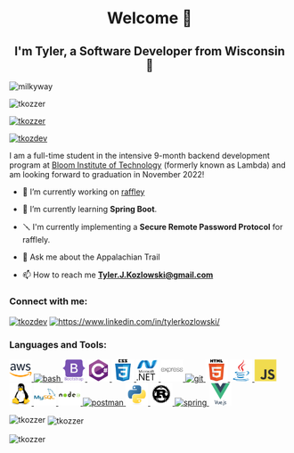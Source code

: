 <h1 align="center">Welcome 👋</h1>
<h2 align="center">I'm Tyler, a Software Developer from Wisconsin 🧀 </h2> 

![milkyway](https://user-images.githubusercontent.com/51497123/195724687-5a36576b-a753-4874-845f-95925d367104.jpeg)

<p align="left"> <img src="https://komarev.com/ghpvc/?username=tkozzer&label=Profile%20views&color=0e75b6&style=flat" alt="tkozzer" /> </p>

<p align="left"> <a href="https://github.com/ryo-ma/github-profile-trophy"><img src="https://github-profile-trophy.vercel.app/?username=tkozzer&theme=chalk" alt="tkozzer" /></a> </p>

<p align="left"> <a href="https://twitter.com/tkozdev" target="blank"><img src="https://img.shields.io/twitter/follow/tkozdev?logo=twitter&style=for-the-badge" alt="tkozdev" /></a> </p>

I am a full-time student in the intensive 9-month backend development program at [Bloom Institute of Technology]([www.bloomtech.com/](https://www.bloomtech.com/courses/backend-development)) (formerly known as Lambda) and am looking forward to graduation in November 2022! 

- 🔭 I’m currently working on [raffley](https://github.com/tkozzer/rafflely)

- 🌱 I’m currently learning **Spring Boot**.

- 🪛 I'm currently implementing a **Secure Remote Password Protocol** for rafflely.

- 💬 Ask me about the Appalachian Trail

- 📫 How to reach me **Tyler.J.Kozlowski@gmail.com**

<h3 align="left">Connect with me:</h3>
<p align="left">
<a href="https://twitter.com/tkozdev" target="blank"><img align="center" src="https://raw.githubusercontent.com/rahuldkjain/github-profile-readme-generator/master/src/images/icons/Social/twitter.svg" alt="tkozdev" height="30" width="40" /></a>
<a href="https://linkedin.com/in/https://www.linkedin.com/in/tylerkozlowski/" target="blank"><img align="center" src="https://raw.githubusercontent.com/rahuldkjain/github-profile-readme-generator/master/src/images/icons/Social/linked-in-alt.svg" alt="https://www.linkedin.com/in/tylerkozlowski/" height="30" width="40" /></a>
</p>

<h3 align="left">Languages and Tools:</h3>
<p align="left"> <a href="https://aws.amazon.com" target="_blank" rel="noreferrer"> <img src="https://raw.githubusercontent.com/devicons/devicon/master/icons/amazonwebservices/amazonwebservices-original-wordmark.svg" alt="aws" width="40" height="40"/> </a> <a href="https://www.gnu.org/software/bash/" target="_blank" rel="noreferrer"> <img src="https://www.vectorlogo.zone/logos/gnu_bash/gnu_bash-icon.svg" alt="bash" width="40" height="40"/> </a> <a href="https://getbootstrap.com" target="_blank" rel="noreferrer"> <img src="https://raw.githubusercontent.com/devicons/devicon/master/icons/bootstrap/bootstrap-plain-wordmark.svg" alt="bootstrap" width="40" height="40"/> </a> <a href="https://www.w3schools.com/cs/" target="_blank" rel="noreferrer"> <img src="https://raw.githubusercontent.com/devicons/devicon/master/icons/csharp/csharp-original.svg" alt="csharp" width="40" height="40"/> </a> <a href="https://www.w3schools.com/css/" target="_blank" rel="noreferrer"> <img src="https://raw.githubusercontent.com/devicons/devicon/master/icons/css3/css3-original-wordmark.svg" alt="css3" width="40" height="40"/> </a> <a href="https://dotnet.microsoft.com/" target="_blank" rel="noreferrer"> <img src="https://raw.githubusercontent.com/devicons/devicon/master/icons/dot-net/dot-net-original-wordmark.svg" alt="dotnet" width="40" height="40"/> </a> <a href="https://expressjs.com" target="_blank" rel="noreferrer"> <img src="https://raw.githubusercontent.com/devicons/devicon/master/icons/express/express-original-wordmark.svg" alt="express" width="40" height="40"/> </a> <a href="https://git-scm.com/" target="_blank" rel="noreferrer"> <img src="https://www.vectorlogo.zone/logos/git-scm/git-scm-icon.svg" alt="git" width="40" height="40"/> </a> <a href="https://www.w3.org/html/" target="_blank" rel="noreferrer"> <img src="https://raw.githubusercontent.com/devicons/devicon/master/icons/html5/html5-original-wordmark.svg" alt="html5" width="40" height="40"/> </a> <a href="https://www.java.com" target="_blank" rel="noreferrer"> <img src="https://raw.githubusercontent.com/devicons/devicon/master/icons/java/java-original.svg" alt="java" width="40" height="40"/> </a> <a href="https://developer.mozilla.org/en-US/docs/Web/JavaScript" target="_blank" rel="noreferrer"> <img src="https://raw.githubusercontent.com/devicons/devicon/master/icons/javascript/javascript-original.svg" alt="javascript" width="40" height="40"/> </a> <a href="https://www.linux.org/" target="_blank" rel="noreferrer"> <img src="https://raw.githubusercontent.com/devicons/devicon/master/icons/linux/linux-original.svg" alt="linux" width="40" height="40"/> </a> <a href="https://www.mysql.com/" target="_blank" rel="noreferrer"> <img src="https://raw.githubusercontent.com/devicons/devicon/master/icons/mysql/mysql-original-wordmark.svg" alt="mysql" width="40" height="40"/> </a> <a href="https://nodejs.org" target="_blank" rel="noreferrer"> <img src="https://raw.githubusercontent.com/devicons/devicon/master/icons/nodejs/nodejs-original-wordmark.svg" alt="nodejs" width="40" height="40"/> </a> <a href="https://postman.com" target="_blank" rel="noreferrer"> <img src="https://www.vectorlogo.zone/logos/getpostman/getpostman-icon.svg" alt="postman" width="40" height="40"/> </a> <a href="https://www.python.org" target="_blank" rel="noreferrer"> <img src="https://raw.githubusercontent.com/devicons/devicon/master/icons/python/python-original.svg" alt="python" width="40" height="40"/> </a> <a href="https://www.rust-lang.org" target="_blank" rel="noreferrer"> <img src="https://raw.githubusercontent.com/devicons/devicon/master/icons/rust/rust-plain.svg" alt="rust" width="40" height="40"/> </a> <a href="https://spring.io/" target="_blank" rel="noreferrer"> <img src="https://www.vectorlogo.zone/logos/springio/springio-icon.svg" alt="spring" width="40" height="40"/> </a> <a href="https://vuejs.org/" target="_blank" rel="noreferrer"> <img src="https://raw.githubusercontent.com/devicons/devicon/master/icons/vuejs/vuejs-original-wordmark.svg" alt="vuejs" width="40" height="40"/> </a> </p>

<p><img align="left" src="https://github-readme-stats.vercel.app/api/top-langs?username=tkozzer&show_icons=true&locale=en&layout=compact" alt="tkozzer" /></p>

<p>&nbsp;<img align="center" src="https://github-readme-stats.vercel.app/api?username=tkozzer&show_icons=true&locale=en" alt="tkozzer" /></p>

<p><img align="center" src="https://github-readme-streak-stats.herokuapp.com/?user=tkozzer&" alt="tkozzer" /></p>
<!--
 





I am a full-time student in the intensive 9-month backend development program at [Bloom Institute of Technology]([www.bloomtech.com/](https://www.bloomtech.com/courses/backend-development)) (formerly known as Lambda) and am looking forward to graduation in November 2022! 

- 🔨 I’m currently building on **rafflely**.
- 🌱 I’m currently learning **Spring Boot**.
- 🪛 I'm currently implementing a **Secure Remote Password Protocol** for rafflely.
- 💬 Ask me about the Appalachian Trail



**tkozzer/tkozzer** is a ✨ _special_ ✨ repository because its `README.md` (this file) appears on your GitHub profile.

Here are some ideas to get you started:


- 📫 How to reach me: ...
- 😄 Pronouns: ...
- ⚡ Fun fact: ...
-->
